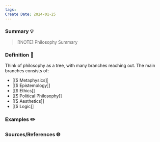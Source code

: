 ```yaml
---
tags: 
Create Date: 2024-01-25
---
```

### Summary 💡


> [!NOTE] Philosophy
> Summary

### Definition 📖
Think of philosophy as a tree, with many branches reaching out.
The main branches consists of:
- [[$ Metaphysics]]
- [[$ Epistemology]]
- [[$ Ethics]]
- [[$ Political Philosophy]]
- [[$ Aesthetics]]
- [[$ Logic]]

### Examples ✏️

### Sources/References 🌐 
